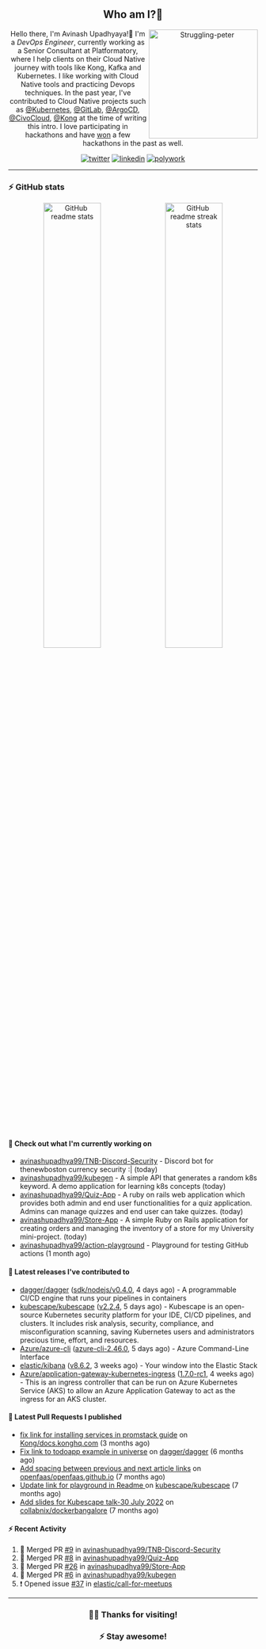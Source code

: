 <div align='center'>
  
## Who am I?🤔

<img align="right" width="220" src="https://media.giphy.com/media/YFkpsHWCsNUUo/giphy.gif" alt="Struggling-peter" />

Hello there, I'm Avinash Upadhyaya!👋 I'm a _DevOps Engineer_, currently working as a Senior Consultant at Platformatory, where I help clients on their Cloud Native journey with tools like Kong, Kafka and Kubernetes. I like working with Cloud Native tools and practicing Devops techniques. In the past year, I've contributed to Cloud Native projects such as [@Kubernetes](https://github.com/pulls?q=is%3Apr+author%3Aavinashupadhya99+archived%3Afalse+user%3Akubernetes), [@GitLab](https://gitlab.com/groups/gitlab-org/-/merge_requests?scope=all&state=all&author_username=avinashupadhya99), [@ArgoCD](https://github.com/pulls?q=is%3Apr+author%3Aavinashupadhya99+archived%3Afalse+user%3Aargoproj), [@CivoCloud](https://github.com/pulls?q=is%3Apr+author%3Aavinashupadhya99+archived%3Afalse+user%3Acivo), [@Kong](https://github.com/pulls?q=is%3Apr+author%3Aavinashupadhya99+archived%3Afalse+user%3AKong) at the time of writing this intro. I love participating in hackathons and have [won](https://devpost.com/avinashupadhya99) a few hackathons in the past as well.


[![twitter](https://img.shields.io/badge/-@avinash__ukr-%231DA1F2?style=for-the-badge&logo=twitter&logoColor=ffffff)](https://twitter.com/avinash_ukr)
[![linkedin](https://img.shields.io/badge/-Avinash%20Upadhyaya-%230A67C3?style=for-the-badge&logo=linkedin&logoColor=ffffff)](https://www.linkedin.com/in/avinash-upadhyaya/)
[![polywork](https://img.shields.io/badge/-@avinashupadhya99-%23338BFF?style=for-the-badge&logo=polywork&logoColor=ffffff)](https://www.polywork.com/avinashupadhya99)

---

</div>

### ⚡ GitHub stats

<p align="center">
  <img width="48%" src="https://github-readme-stats.vercel.app/api?username=avinashupadhya99&show_icons=true&theme=tokyonight" alt="GitHub readme stats" />
  <img width="48%" src="https://github-readme-streak-stats.herokuapp.com?user=avinashupadhya99&theme=dark&hide_border=true&date_format=M%20j%5B%2C%20Y%5D" alt="GitHub readme streak stats" />
</p>

#### 👷 Check out what I'm currently working on

- [avinashupadhya99/TNB-Discord-Security](https://github.com/avinashupadhya99/TNB-Discord-Security) - Discord bot for thenewboston currency security :| (today)
- [avinashupadhya99/kubegen](https://github.com/avinashupadhya99/kubegen) - A simple API that generates a random k8s keyword. A demo application for learning k8s concepts (today)
- [avinashupadhya99/Quiz-App](https://github.com/avinashupadhya99/Quiz-App) - A ruby on rails web application which provides both admin and end user functionalities for a quiz application. Admins can manage quizzes and end user can take quizzes. (today)
- [avinashupadhya99/Store-App](https://github.com/avinashupadhya99/Store-App) - A simple Ruby on Rails application for creating orders and managing the inventory of a store for my University mini-project. (today)
- [avinashupadhya99/action-playground](https://github.com/avinashupadhya99/action-playground) - Playground for testing GitHub actions (1 month ago)

#### 🔭 Latest releases I've contributed to

- [dagger/dagger](https://github.com/dagger/dagger) ([sdk/nodejs/v0.4.0](https://github.com/dagger/dagger/releases/tag/sdk/nodejs/v0.4.0), 4 days ago) - A programmable CI/CD engine that runs your pipelines in containers
- [kubescape/kubescape](https://github.com/kubescape/kubescape) ([v2.2.4](https://github.com/kubescape/kubescape/releases/tag/v2.2.4), 5 days ago) - Kubescape is an open-source Kubernetes security platform for your IDE, CI/CD pipelines, and clusters. It includes risk analysis, security, compliance, and misconfiguration scanning, saving Kubernetes users and administrators precious time, effort, and resources.
- [Azure/azure-cli](https://github.com/Azure/azure-cli) ([azure-cli-2.46.0](https://github.com/Azure/azure-cli/releases/tag/azure-cli-2.46.0), 5 days ago) - Azure Command-Line Interface
- [elastic/kibana](https://github.com/elastic/kibana) ([v8.6.2](https://github.com/elastic/kibana/releases/tag/v8.6.2), 3 weeks ago) - Your window into the Elastic Stack
- [Azure/application-gateway-kubernetes-ingress](https://github.com/Azure/application-gateway-kubernetes-ingress) ([1.7.0-rc1](https://github.com/Azure/application-gateway-kubernetes-ingress/releases/tag/1.7.0-rc1), 4 weeks ago) - This is an ingress controller that can be run on Azure Kubernetes Service (AKS) to allow an Azure Application Gateway to act as the ingress for an AKS cluster.

#### 🔨 Latest Pull Requests I published

- [fix link for installing services in promstack guide](https://github.com/Kong/docs.konghq.com/pull/4800) on [Kong/docs.konghq.com](https://github.com/Kong/docs.konghq.com) (3 months ago)
- [Fix link to todoapp example in universe](https://github.com/dagger/dagger/pull/2940) on [dagger/dagger](https://github.com/dagger/dagger) (6 months ago)
- [Add spacing between previous and next article links](https://github.com/openfaas/openfaas.github.io/pull/292) on [openfaas/openfaas.github.io](https://github.com/openfaas/openfaas.github.io) (7 months ago)
- [Update link for playground in Readme ](https://github.com/kubescape/kubescape/pull/581) on [kubescape/kubescape](https://github.com/kubescape/kubescape) (7 months ago)
- [Add slides for Kubescape talk-30 July 2022](https://github.com/collabnix/dockerbangalore/pull/36) on [collabnix/dockerbangalore](https://github.com/collabnix/dockerbangalore) (7 months ago)

#### ⚡ Recent Activity

<!--START_SECTION:activity-->
1. 🎉 Merged PR [#9](https://github.com/avinashupadhya99/TNB-Discord-Security/pull/9) in [avinashupadhya99/TNB-Discord-Security](https://github.com/avinashupadhya99/TNB-Discord-Security)
2. 🎉 Merged PR [#8](https://github.com/avinashupadhya99/Quiz-App/pull/8) in [avinashupadhya99/Quiz-App](https://github.com/avinashupadhya99/Quiz-App)
3. 🎉 Merged PR [#26](https://github.com/avinashupadhya99/Store-App/pull/26) in [avinashupadhya99/Store-App](https://github.com/avinashupadhya99/Store-App)
4. 🎉 Merged PR [#6](https://github.com/avinashupadhya99/kubegen/pull/6) in [avinashupadhya99/kubegen](https://github.com/avinashupadhya99/kubegen)
5. ❗️ Opened issue [#37](https://github.com/elastic/call-for-meetups/issues/37) in [elastic/call-for-meetups](https://github.com/elastic/call-for-meetups)
<!--END_SECTION:activity-->



---

<div align='center'>
  
### 🙇‍♂️ Thanks for visiting!
### ⚡ Stay awesome!
  
</div>


